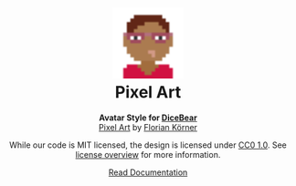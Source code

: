 <h1 align="center"><img src="./tests/svg/0.svg" width="124" /> <br />Pixel Art</h1>
<p align="center">
  <strong>Avatar Style for <a href="https://dicebear.com/">DiceBear</a></strong><br />
    <a href="https://dicebear.com">Pixel Art</a>
      by <a href="https://dicebear.com">Florian Körner</a>
</p>

<p align="center">
  While our code is MIT licensed, the design is licensed under
    <a href="https://creativecommons.org/licenses/zero/1.0/">CC0 1.0</a>.
  See <a href="https://dicebear.com/licenses">license overview</a> for more information.
</p>

<p align="center">
  <a href="https://dicebear.com/styles/pixel-art">
    Read Documentation
  </a>
</p>
